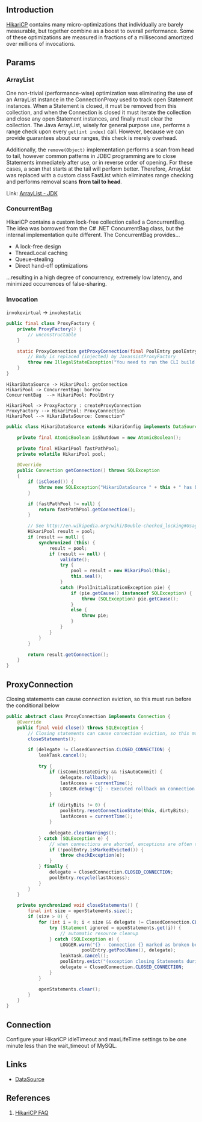 ## Introduction

[HikariCP](https://github.com/brettwooldridge/HikariCP) contains many micro-optimizations that individually are barely measurable, but together combine as a boost to overall performance.
Some of these optimizations are measured in fractions of a millisecond amortized over millions of invocations.


## Params




### ArrayList

One non-trivial (performance-wise) optimization was eliminating the use of an ArrayList<Statement> instance in the ConnectionProxy used to track open Statement instances.
When a Statement is closed, it must be removed from this collection, and when the Connection is closed it must iterate the collection and close any open Statement instances, and finally must clear the collection.
The Java ArrayList, wisely for general purpose use, performs a range check upon every `get(int index)` call.
However, because we can provide guarantees about our ranges, this check is merely overhead.

Additionally, the `remove(Object)` implementation performs a scan from head to tail,
however common patterns in JDBC programming are to close Statements immediately after use, or in reverse order of opening.
For these cases, a scan that starts at the tail will perform better.
Therefore, ArrayList<Statement> was replaced with a custom class FastList which eliminates range checking and performs removal scans **from tail to head**.

Link: [ArrayList - JDK](/docs/CS/Java/JDK/Collection/List.md?id=ArrayList)

### ConcurrentBag

HikariCP contains a custom lock-free collection called a ConcurrentBag.
The idea was borrowed from the C# .NET ConcurrentBag class, but the internal implementation quite different.
The ConcurrentBag provides...

- A lock-free design
- ThreadLocal caching
- Queue-stealing
- Direct hand-off optimizations

...resulting in a high degree of concurrency, extremely low latency, and minimized occurrences of false-sharing.

### Invocation

`invokevirtual` -> `invokestatic`

```java
public final class ProxyFactory {
    private ProxyFactory() {
        // unconstructable
    }

    static ProxyConnection getProxyConnection(final PoolEntry poolEntry, final Connection connection, final FastList<Statement> openStatements, final ProxyLeakTask leakTask, final long now, final boolean isReadOnly, final boolean isAutoCommit) {
        // Body is replaced (injected) by JavassistProxyFactory
        throw new IllegalStateException("You need to run the CLI build and you need target/classes in your classpath to run.");
    }
}
```

```plantuml
HikariDataSource -> HikariPool: getConnection
HikariPool -> ConcurrentBag: borrow
ConcurrentBag  --> HikariPool: PoolEntry

HikariPool -> ProxyFactory : createProxyConnection
ProxyFactory --> HikariPool: ProxyConnection
HikariPool --> HikariDataSource: Connection”
```


```java
public class HikariDataSource extends HikariConfig implements DataSource, Closeable {

    private final AtomicBoolean isShutdown = new AtomicBoolean();

    private final HikariPool fastPathPool;
    private volatile HikariPool pool;

    @Override
    public Connection getConnection() throws SQLException
    {
        if (isClosed()) {
            throw new SQLException("HikariDataSource " + this + " has been closed.");
        }

        if (fastPathPool != null) {
            return fastPathPool.getConnection();
        }

        // See http://en.wikipedia.org/wiki/Double-checked_locking#Usage_in_Java
        HikariPool result = pool;
        if (result == null) {
            synchronized (this) {
                result = pool;
                if (result == null) {
                    validate();
                    try {
                        pool = result = new HikariPool(this);
                        this.seal();
                    }
                    catch (PoolInitializationException pie) {
                        if (pie.getCause() instanceof SQLException) {
                            throw (SQLException) pie.getCause();
                        }
                        else {
                            throw pie;
                        }
                    }
                }
            }
        }

        return result.getConnection();
    }
}
```


## ProxyConnection


Closing statements can cause connection eviction, so this must run before the conditional below

```java
public abstract class ProxyConnection implements Connection {
    @Override
    public final void close() throws SQLException {
        // Closing statements can cause connection eviction, so this must run before the conditional below
        closeStatements();

        if (delegate != ClosedConnection.CLOSED_CONNECTION) {
            leakTask.cancel();

            try {
                if (isCommitStateDirty && !isAutoCommit) {
                    delegate.rollback();
                    lastAccess = currentTime();
                    LOGGER.debug("{} - Executed rollback on connection {} due to dirty commit state on close().", poolEntry.getPoolName(), delegate);
                }

                if (dirtyBits != 0) {
                    poolEntry.resetConnectionState(this, dirtyBits);
                    lastAccess = currentTime();
                }

                delegate.clearWarnings();
            } catch (SQLException e) {
                // when connections are aborted, exceptions are often thrown that should not reach the application
                if (!poolEntry.isMarkedEvicted()) {
                    throw checkException(e);
                }
            } finally {
                delegate = ClosedConnection.CLOSED_CONNECTION;
                poolEntry.recycle(lastAccess);
            }
        }
    }

    private synchronized void closeStatements() {
        final int size = openStatements.size();
        if (size > 0) {
            for (int i = 0; i < size && delegate != ClosedConnection.CLOSED_CONNECTION; i++) {
                try (Statement ignored = openStatements.get(i)) {
                    // automatic resource cleanup
                } catch (SQLException e) {
                    LOGGER.warn("{} - Connection {} marked as broken because of an exception closing open statements during Connection.close()",
                            poolEntry.getPoolName(), delegate);
                    leakTask.cancel();
                    poolEntry.evict("(exception closing Statements during Connection.close())");
                    delegate = ClosedConnection.CLOSED_CONNECTION;
                }
            }

            openStatements.clear();
        }
    }
}
```


## Connection

Configure your HikariCP idleTimeout and maxLifeTime settings to be one minute less than the wait_timeout of MySQL.

## Links

- [DataSource](/docs/CS/Java/DataSource/DataSource.md)

## References

1. [HikariCP FAQ](https://github.com/brettwooldridge/HikariCP/wiki/FAQ)